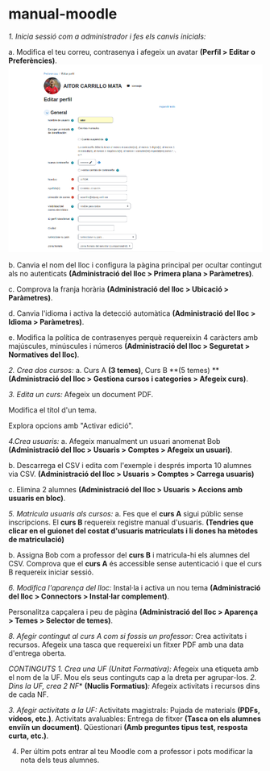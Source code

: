 # manual-moodle
*1. Inicia sessió com a administrador i fes els canvis inicials:*

a. Modifica el teu correu, contrasenya i afegeix un avatar **(Perfil > Editar o Preferències)**.
![Edición de perfil en Moodle](unnamed.png)

b. Canvia el nom del lloc i configura la pàgina principal per ocultar contingut als no autenticats **(Administració del lloc > Primera plana > Paràmetres)**.


c. Comprova la franja horària **(Administració del lloc > Ubicació > Paràmetres)**.



d. Canvia l'idioma i activa la detecció automàtica **(Administració del lloc > Idioma > Paràmetres)**.

e. Modifica la política de contrasenyes perquè requereixin 4 caràcters amb majúscules, minúscules i números **(Administració del lloc > Seguretat > Normatives del lloc)**.



*2. Crea dos cursos:*
a. Curs A **(3 temes)**, Curs B **(5 temes) **
**(Administració del lloc > Gestiona cursos i categories > Afegeix curs)**.


*3. Edita un curs:*
Afegeix un document PDF.


Modifica el títol d'un tema.


Explora opcions amb "Activar edició".


*4.Crea usuaris:*
a. Afegeix manualment un usuari anomenat Bob 
**(Administració del lloc > Usuaris > Comptes > Afegeix un usuari)**.

b. Descarrega el CSV i edita com l'exemple i després importa 10 alumnes via CSV.
**(Administració del lloc > Usuaris > Comptes > Carrega usuaris)**


c. Elimina 2 alumnes 
**(Administració del lloc > Usuaris > Accions amb usuaris en bloc)**.



*5. Matricula usuaris als cursos:*
a. 
Fes que el **curs A** sigui públic sense inscripcions.
El **curs B** requereix registre manual d'usuaris.
**(Tendries que clicar en el guionet del costat d'usuaris matriculats i li dones ha mètodes de matriculació)**



b. 
Assigna Bob com a professor del **curs B** i matricula-hi els alumnes del CSV.
Comprova que el **curs A** és accessible sense autenticació i que el curs B requereix iniciar sessió.

*6. Modifica l'aparença del lloc:* 
Instal·la i activa un nou tema 
**(Administració del lloc > Connectors > Instal·lar complement)**.

Personalitza capçalera i peu de pàgina 
**(Administració del lloc > Aparença > Temes > Selector de temes)**.




*8. Afegir contingut al curs A com si fossis un professor:*
Crea activitats i recursos.
Afegeix una tasca que requereixi un fitxer PDF amb una data d'entrega oberta.


*CONTINGUTS*
*1. Crea una UF (Unitat Formativa):*
Afegeix una etiqueta amb el nom de la UF.
Mou els seus continguts cap a la dreta per agrupar-los.
*2. Dins la UF, crea 2 NF** **(Nuclis Formatius)***:*
Afegeix activitats i recursos dins de cada NF.


*3. Afegir activitats a la UF:*
Activitats magistrals: Pujada de materials **(PDFs, vídeos, etc.)**.
Activitats avaluables:
Entrega de fitxer **(Tasca on els alumnes enviïn un document)**.
Qüestionari **(Amb preguntes tipus test, resposta curta, etc.)**.



4. Per últim pots entrar al teu Moodle com a professor i pots modificar la nota dels teus alumnes.

